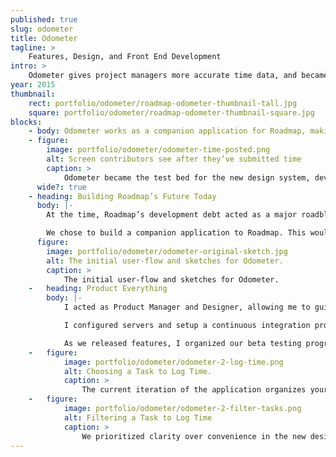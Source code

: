 ```yaml
---
published: true
slug: odometer
title: Odometer
tagline: >
    Features, Design, and Front End Development
intro: >
    Odometer gives project managers more accurate time data, and became a testbed for Roadmap’s new development platform.
year: 2015
thumbnail:
    rect: portfolio/odometer/roadmap-odometer-thumbnail-tall.jpg
    square: portfolio/odometer/roadmap-odometer-thumbnail-square.jpg
blocks:
    - body: Odometer works as a companion application for Roadmap, making it easier for individual contributors to keep track of their time. Project Managers rely on those time entries to provide an accurate look at future schedules, budgets, and resource use.
    - figure:
        image: portfolio/odometer/odometer-time-posted.png
        alt: Screen contributors see after they’ve submitted time
        caption: >
            Odometer became the test bed for the new design system, development technologies, and writing style.
      wide?: true
    - heading: Building Roadmap’s Future Today
      body: |-
        At the time, Roadmap’s development debt acted as a major roadblock for quick delivery of features to customers, and designers could not touch the codebase.

        We chose to build a companion application to Roadmap. This would allow us to leave Roadmap’s legacy code by the wayside, work iteratively, and define processes that we could when redeveloping the primary application.
      figure:
        image: portfolio/odometer/odometer-original-sketch.jpg
        alt: The initial user-flow and sketches for Odometer.
        caption: >
            The initial user-flow and sketches for Odometer.
    -   heading: Product Everything
        body: |-
            I acted as Product Manager and Designer, allowing me to guide features from conception to implemention in Ember, our chosen front-end framework.

            I configured servers and setup a continuous integration process.

            As we released features, I organized our beta testing program to work with existing customers to incorporate their feedback into the next iteration.
    -   figure:
            image: portfolio/odometer/odometer-2-log-time.png
            alt: Choosing a Task to Log Time.
            caption: >
                The current iteration of the application organizes your tasks by due date, putting important tasks front and center.
    -   figure:
            image: portfolio/odometer/odometer-2-filter-tasks.png
            alt: Filtering a Task to Log Time
            caption: >
                We prioritized clarity over convenience in the new design language. Even the hover state placeholder text had different placeholder text to inform customers what action they could expect.
---
```


<!-- - Development platform made it difficult to release new features
- built on old technology
- untouchable by designers

- Roadmap works best with accurate data. Actual time useful
- Existing time tracking interface was inconsistent and difficult
- Who likes tracking time

- Fast design & development cycles that we could test with customers
- Iterated on Features

- Designed as timer first, customer feedback focused on tracking historical time
- Released updates every week
- Planned, Designed, and implemented design for all features -->
